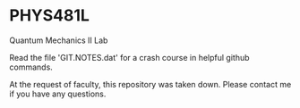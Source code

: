 # PHYS481L
Quantum Mechanics II Lab

Read the file 'GIT.NOTES.dat' for a crash course in helpful github commands.

At the request of faculty, this repository was taken down.  Please contact me if you have any questions.